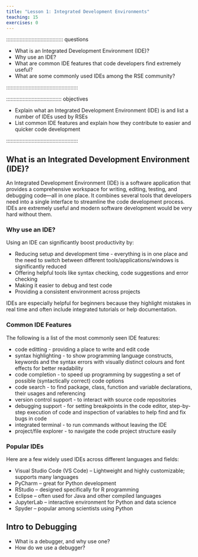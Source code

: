```yaml
---
title: "Lesson 1: Integrated Development Environments"
teaching: 15
exercises: 0
---
```


:::::::::::::::::::::::::::::::::::::: questions 

- What is an Integrated Development Environment (IDE)?
- Why use an IDE?
- What are common IDE features that code developers find extremely useful?
- What are some commonly used IDEs among the RSE community?


::::::::::::::::::::::::::::::::::::::::::::::::

::::::::::::::::::::::::::::::::::::: objectives

- Explain what an Integrated Development Environment (IDE) is and list a number of IDEs used by RSEs
- List common IDE features and explain how they contribute to easier and quicker code development

::::::::::::::::::::::::::::::::::::::::::::::::

## What is an Integrated Development Environment (IDE)?

An Integrated Development Environment (IDE) is a software application that provides a comprehensive workspace for writing, editing, testing, and debugging code—all in one place. It combines several tools that developers need into a single interface to streamline the code development process. IDEs are extremely useful and modern software development would be very hard without them. 

### Why use an IDE?

Using an IDE can significantly boost productivity by:

- Reducing setup and development time - everything is in one place and the need to switch between different tools/applications/windows is significantly reduced
- Offering helpful tools like syntax checking, code suggestions and error checking
- Making it easier to debug and test code
- Providing a consistent environment across projects

IDEs are especially helpful for beginners because they highlight mistakes in real time and often include integrated tutorials or help documentation.

### Common IDE Features

The following is a list of the most commonly seen IDE features:

- code editting - providing a place to write and edit code
- syntax highlighting - to show programming language constructs, keywords and the syntax errors with visually distinct colours and font effects for better readability
- code completion - to speed up programming by suggesting a set of possible (syntactically correct) code options
- code search - to find package, class, function and variable declarations, their usages and referencing
- version control support - to interact with source code repositories
- debugging support - for setting breakpoints in the code editor, step-by-step execution of code and inspection of variables to help find and fix bugs in code
- integrated terminal - to run commands without leaving the IDE
- project/file explorer - to navigate the code project structure easily

### Popular IDEs

Here are a few widely used IDEs across different languages and fields:

- Visual Studio Code (VS Code) – Lightweight and highly customizable; supports many languages
- PyCharm – great for Python development
- RStudio – designed specifically for R programming
- Eclipse – often used for Java and other compiled languages
- JupyterLab – interactive environment for Python and data science
- Spyder – popular among scientists using Python

## Intro to Debugging

- What is a debugger, and why use one?
- How do we use a debugger?
